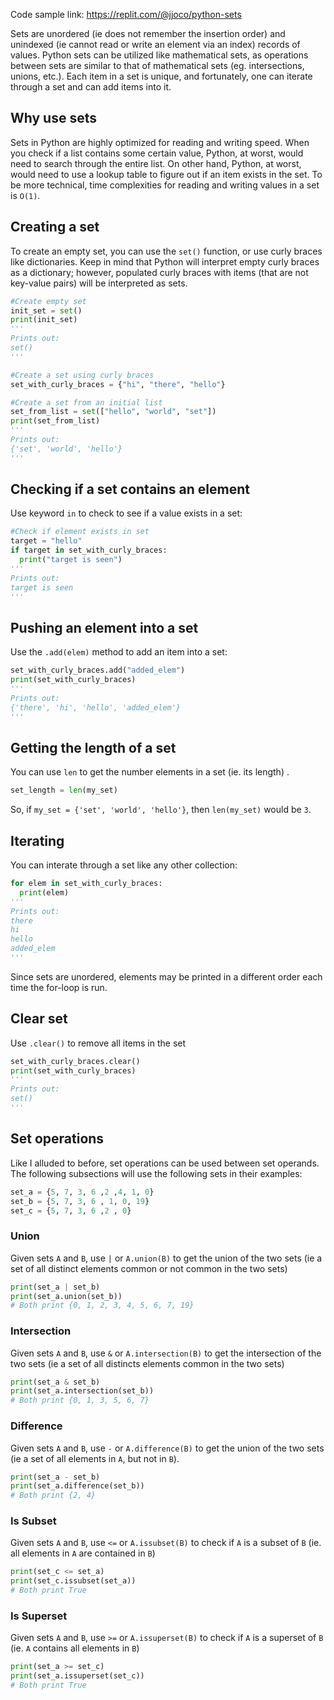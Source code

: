Code sample link: <https://replit.com/@jjoco/python-sets>

Sets are unordered (ie does not remember the insertion order) and unindexed (ie cannot read or write an element via an index) records of values. Python sets can be utilized like mathematical sets, as operations between sets are similar to that of mathematical sets (eg. intersections, unions, etc.). Each item in a set is unique, and fortunately, one can iterate through a set and can add items into it.
## Why use sets
Sets in Python are highly optimized for reading and writing speed. When you check if a list contains some certain value, Python, at worst, would need to search through the entire list. On other hand, Python, at worst, would need to use a lookup table to figure out if an item exists in the set. To be more technical, time complexities for reading and writing values in a set is `O(1)`.

## Creating a set
To create an empty set, you can use the `set()` function, or use curly braces like dictionaries. Keep in mind that Python will interpret empty curly braces as a dictionary; however, populated curly braces with items (that are not key-value pairs) will be interpreted as sets.
```python
#Create empty set
init_set = set()
print(init_set)
'''
Prints out:
set()
'''

#Create a set using curly braces
set_with_curly_braces = {"hi", "there", "hello"}

#Create a set from an initial list
set_from_list = set(["hello", "world", "set"])
print(set_from_list)
'''
Prints out:
{'set', 'world', 'hello'}
'''
```
## Checking if a set contains an element
Use keyword `in` to check to see if a value exists in a set:
```python
#Check if element exists in set
target = "hello"
if target in set_with_curly_braces:
  print("target is seen")
'''
Prints out:
target is seen
'''
```
## Pushing an element into a set
Use the `.add(elem)` method to add an item into a set:
```python
set_with_curly_braces.add("added_elem")
print(set_with_curly_braces)
'''
Prints out:
{'there', 'hi', 'hello', 'added_elem'}
'''
```

## Getting the length of a set
You can use `len` to get the number elements in a set (ie. its length) .
```python
set_length = len(my_set)
```
So, if `my_set = {'set', 'world', 'hello'}`, then `len(my_set)` would be `3`.


## Iterating
You can interate through a set like any other collection:
```python
for elem in set_with_curly_braces:
  print(elem)
'''
Prints out:
there
hi
hello
added_elem
'''
```
Since sets are unordered, elements may be printed in a different order each time the for-loop is run.
## Clear set
Use `.clear()` to remove all items in the set
```python
set_with_curly_braces.clear()
print(set_with_curly_braces)
'''
Prints out:
set()
'''
```

## Set operations
Like I alluded to before, set operations can be used between set operands. The following subsections will use the following sets in their examples:
```python
set_a = {5, 7, 3, 6 ,2 ,4, 1, 0}
set_b = {5, 7, 3, 6 , 1, 0, 19}
set_c = {5, 7, 3, 6 ,2 , 0}
```

### Union
Given sets `A` and `B`, use `|` or `A.union(B)` to get the union of the two sets (ie a set of all distinct elements common or not common in the two sets) 
```python
print(set_a | set_b)
print(set_a.union(set_b))
# Both print {0, 1, 2, 3, 4, 5, 6, 7, 19}
```

### Intersection
Given sets `A` and `B`,  use `&` or `A.intersection(B)` to get the intersection of the two sets (ie a set of all distincts elements common in the two sets) 
```python
print(set_a & set_b)
print(set_a.intersection(set_b))
# Both print {0, 1, 3, 5, 6, 7}
```
### Difference
Given sets `A` and `B`, use `-` or `A.difference(B)` to get the union of the two sets (ie a set of all elements in `A`, but not in `B`). 
```python
print(set_a - set_b)
print(set_a.difference(set_b))
# Both print {2, 4}
```
### Is Subset
Given sets `A` and `B`, use `<=` or `A.issubset(B)` to check if `A` is a subset of `B` (ie. all elements in `A` are contained in `B`)
```python
print(set_c <= set_a)
print(set_c.issubset(set_a))
# Both print True
```
### Is Superset
Given sets `A` and `B`, use `>=` or `A.issuperset(B)` to check if `A` is a superset of `B` (ie. `A` contains all elements in `B`)
```python
print(set_a >= set_c)
print(set_a.issuperset(set_c))
# Both print True
```